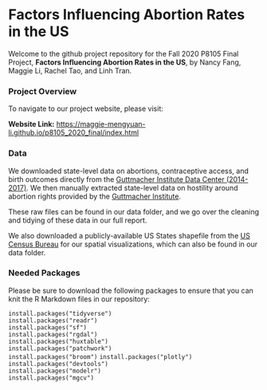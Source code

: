 # Factors Influencing Abortion Rates in the US

Welcome to the github project repository for the Fall 2020 P8105 Final Project, **Factors Influencing Abortion Rates in the US**, by Nancy Fang, Maggie Li, Rachel Tao, and Linh Tran. 

### Project Overview

To navigate to our project website, please visit:

**Website Link:** https://maggie-mengyuan-li.github.io/p8105_2020_final/index.html

### Data

We downloaded state-level data on abortions, contraceptive access, and birth outcomes directly from the [Guttmacher Institute Data Center (2014-2017)](https://data.guttmacher.org/states). We then manually extracted state-level data on hostility around abortion rights provided by the [Guttmacher Institute](https://www.guttmacher.org/sites/default/files/article_files/hostile_and_supportive_state_abortion_laws_1-24-2020.pdf).

These raw files can be found in our data folder, and we go over the cleaning and tidying of these data in our full report.

We also downloaded a publicly-available US States shapefile from the [US Census Bureau](https://www.census.gov/geographies/mapping-files/time-series/geo/carto-boundary-file.html) for our spatial visualizations, which can also be found in our data folder. 

### Needed Packages

Please be sure to download the following packages to ensure that you can knit the R Markdown files in our repository:  

`install.packages("tidyverse")`  
`install.packages("readr")`  
`install.packages("sf")`    
`install.packages("rgdal")`  
`install.packages("huxtable")`   
`install.packages("patchwork")`   
`install.packages("broom")`
`install.packages("plotly")`  
`install.packages("devtools")`   
`install.packages("modelr")`   
`install.packages("mgcv")`
